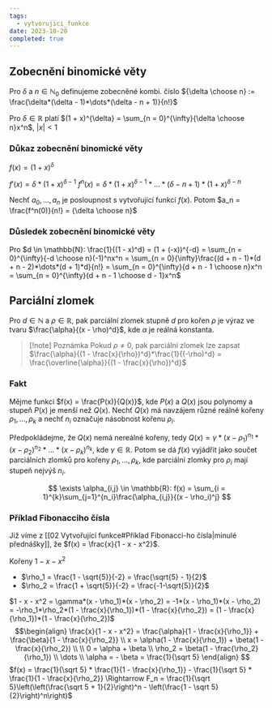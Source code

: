 ```yaml
---
tags: 
  - vytvorujici_funkce
date: 2023-10-20
completed: true
---
```

## Zobecnění binomické věty

Pro $\delta$ a $n \in \mathbb{N}_0$ definujeme zobecněné kombi. číslo ${\delta \choose n} := \frac{\delta*(\delta - 1)*\dots*(\delta - n + 1)}{n!}$

Pro $\delta \in \mathbb{R}$ platí $(1 + x)^{\delta} = \sum_{n = 0}^{\infty}{\delta \choose n}x^n$, $|x| \lt 1$

### Důkaz zobecnění binomické věty

$f(x) = (1 + x)^{\delta}$

$f'(x) = \delta*(1 + x)^{\delta - 1}$
$f^n(x) = \delta*(1 + x)^{\delta - 1}*\dots*(\delta - n + 1)*(1 + x)^{\delta - n}$

Nechť $a_0,\dots,a_n$ je posloupnost s vytvořující funkcí $f(x)$. Potom $a_n = \frac{f^n(0)}{n!} = {\delta \choose n}$

### Důsledek zobecnění binomické věty

Pro $d \in \mathbb{N}: \frac{1}{(1 - x)^d} = (1 + (-x))^{-d} = \sum_{n = 0}^{\infty}{-d \choose n}(-1)^nx^n = \sum_{n = 0}{\infty}\frac{(d + n - 1)*(d + n - 2)*\dots*(d + 1)*d}{n!} = \sum_{n = 0}^{\infty}{d + n - 1 \choose n}x^n = \sum_{n = 0}^{\infty}{d + n - 1 \choose d - 1}x^n$

## Parciální zlomek

Pro $d \in \mathbb{N}$ a $\rho \in \mathbb{R}$, pak parciální zlomek stupně $d$ pro kořen $\rho$ je výraz ve tvaru $\frac{\alpha}{(x - \rho)^d}$, kde $\alpha$ je reálná konstanta.

> [!note] Poznámka
> Pokud $\rho \ne 0$, pak parciální zlomek lze zapsat $\frac{\alpha}{(1 - \frac{x}{\rho})^d}*\frac{1}{(-\rho)^d} = \frac{\overline{\alpha}}{(1 - \frac{x}{\rho})^d}$

### Fakt

Mějme funkci $f(x) = \frac{P(x)}{Q(x)}$, kde $P(x)$ a $Q(x)$ jsou polynomy a stupeň $P(x)$ je menší než $Q(x)$.  Nechť $Q(x)$ má navzájem různé reálné kořeny $\rho_1,\dots, \rho_k$ a nechť $n_i$ označuje násobnost kořenu $\rho_i$.

Předpokládejme, že $Q(x)$ nemá nereálné kořeny, tedy $Q(x) = \gamma*(x - \rho_1)^{n_1}*(x - \rho_2)^{n_2}*\dots*(x - \rho_k)^{n_k}$, kde $\gamma \in \mathbb{R}$. Potom se dá $f(x)$ vyjádřit jako součet parciálních zlomků pro kořeny $\rho_1, \dots, \rho_k$, kde parciální zlomky pro $\rho_i$ mají stupeň nejvýš $n_i$. 

$$
\exists \alpha_{i,j} \in \mathbb{R}: f(x) = \sum_{i = 1}^{k}\sum_{j=1}^{n_i}\frac{\alpha_{i,j}}{(x - \rho_i)^j}
$$
### Příklad Fibonacciho čísla

Již víme z [[02 Vytvořující funkce#Příklad Fibonacci-ho čísla|minulé přednášky]], že $f(x) = \frac{x}{1 - x - x^2}$.

Kořeny $1 -x - x^2$
- $\rho_1 = \frac{1 - \sqrt{5}}{-2} = \frac{\sqrt{5} - 1}{2}$
- $\rho_2 = \frac{1 + \sqrt{5}}{-2} = \frac{-1-\sqrt{5}}{2}$

$1 - x - x^2 = \gamma*(x - \rho_1)*(x - \rho_2) = -1*(x - \rho_1)*(x - \rho_2) = -\rho_1*\rho_2*(1 - \frac{x}{\rho_1})*(1 - \frac{x}{\rho_2}) = (1 - \frac{x}{\rho_1})*(1 - \frac{x}{\rho_2})$
$$\begin{align}
\frac{x}{1 - x - x^2} = \frac{\alpha}{1 - \frac{x}{\rho_1}} + \frac{\beta}{1 - \frac{x}{\rho_2}} \\
x = \alpha(1 - \frac{x}{\rho_1}) + \beta(1 - \frac{x}{\rho_2}) \\
\\
0 = \alpha + \beta \\
\rho_2 = \beta(1 - \frac{\rho_2}{\rho_1}) \\
\dots \\
\alpha = - \beta = \frac{1}{\sqrt 5}
\end{align}
$$
$f(x) = \frac{1}{\sqrt 5} * \frac{1}{1 - \frac{x}{\rho_1}} - \frac{1}{\sqrt 5} * \frac{1}{1 - \frac{x}{\rho_2}} \Rightarrow F_n = \frac{1}{\sqrt 5}\left(\left(\frac{\sqrt 5 + 1}{2}\right)^n - \left(\frac{1 - \sqrt 5}{2}\right)^n\right)$



